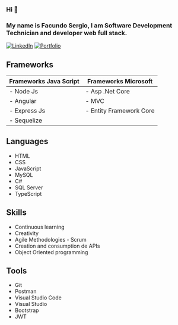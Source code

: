 ### Hi 👋

### My name is Facundo Sergio, I am Software Development Technician and developer web full stack.
[![LinkedIn](https://img.shields.io/badge/-LinkedIn-0077B5?style=for-the-badge&logo=linkedin&logoColor=white)](https://www.linkedin.com/in/facundo-sergio/)
[![Portfolio](https://img.shields.io/badge/-Portfolio-0077B5?style=for-the-badge&logo=portfolio&logoColor=white)](https://portfolio-fs.up.railway.app/)

## Frameworks
 Frameworks Java Script         |  Frameworks Microsoft        
------------------------------  | ------------------------------
- Node Js                       | - Asp .Net Core                
- Angular                       | - MVC                          
- Express Js                    | - Entity Framework Core        
- Sequelize                     |


## Languages
- HTML
- CSS
- JavaScript
- MySQL
- C#
- SQL Server
- TypeScript 

## Skills
- Continuous learning
- Creativity
- Agile Methodologies - Scrum
- Creation and consumption de APIs
- Object Oriented programming

## Tools
- Git
- Postman
- Visual Studio Code
- Visual Studio
- Bootstrap
- JWT
